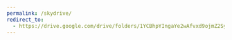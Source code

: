 ```yaml
---
permalink: /skydrive/
redirect_to:
  - https://drive.google.com/drive/folders/1YCBhpYIngaYe2wAfvxd9ojmZ2SymvCKQ?usp=sharing
---
```


